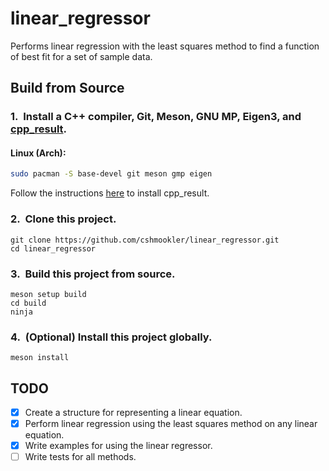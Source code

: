 # **linear_regressor**

Performs linear regression with the least squares method to find a function of best fit for a set of sample data.

## Build from Source

### 1.&nbsp; Install a C++ compiler, Git, Meson, GNU MP, Eigen3, and [cpp_result](https://github.com/cshmookler/cpp_result).

#### Linux (Arch):

```bash
sudo pacman -S base-devel git meson gmp eigen
```

Follow the instructions [here](https://github.com/cshmookler/cpp_result) to install cpp_result.

### 2.&nbsp; Clone this project.

```
git clone https://github.com/cshmookler/linear_regressor.git
cd linear_regressor
```

### 3.&nbsp; Build this project from source.

```
meson setup build
cd build
ninja
```

### 4.&nbsp; (Optional) Install this project globally.

```
meson install
```

## **TODO**

- [X] Create a structure for representing a linear equation.
- [X] Perform linear regression using the least squares method on any linear equation.
- [X] Write examples for using the linear regressor.
- [ ] Write tests for all methods.
